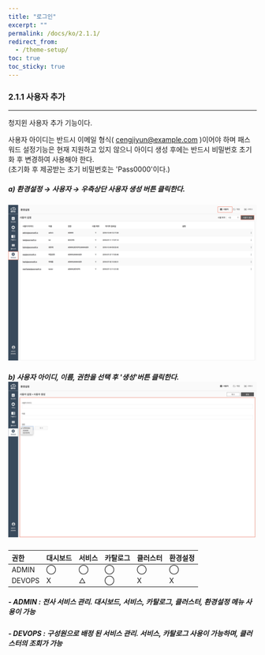 ```yaml
---
title: "로그인"
excerpt: ""
permalink: /docs/ko/2.1.1/
redirect_from:
  - /theme-setup/
toc: true
toc_sticky: true
---
```


### 2.1.1 사용자 추가

---

청지윈 사용자 추가 기능이다.

사용자 아이디는 반드시 이메일 형식\( cengjiyun@example.com \)이어야 하며 패스워드 설정기능은 현재 지원하고 있지 않으니 아이디 생성 후에는 반드시 비밀번호 초기화 후 변경하여 사용해야 한다.  
\(초기화 후 제공받는 초기 비밀번호는 'Pass0000'이다.\)

##### a\) 환경설정 → 사용자 → 우측상단 사용자 생성 버튼 클릭한다.
![](/assets/KR/3.0.0/2.1.1_1.png)
##### b\) 사용자 아이디, 이름, 권한을 선택 후 '생성'버튼 클릭한다.![](/assets/KR/3.0.0/2.1.1_2.png)


| **권한** | **대시보드** | **서비스** | **카탈로그** | **클러스터** | **환경설정** |
| :--- | :--- | :--- | :--- | :--- | :--- |
| ADMIN | ⃝ | ⃝ | ⃝ | ⃝ | ⃝ |
| DEVOPS | X | △ | ⃝ | X | X |

##### - ADMIN : 전사 서비스 관리. 대시보드, 서비스, 카탈로그, 클러스터, 환경설정 메뉴 사용이 가능

##### - DEVOPS : 구성원으로 배정 된 서비스 관리. 서비스, 카탈로그 사용이 가능하며, 클러스터의 조회가 가능
